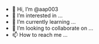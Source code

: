- 👋 Hi, I’m @aap003
- 👀 I’m interested in ...
- 🌱 I’m currently learning ... 
- 💞️ I’m looking to collaborate on ...
- 📫 How to reach me ...

<!---
aap003/aap003 is a ✨ special ✨ repository because its `README.md` (this file) appears on your GitHub profile.
You can click the Preview link to take a look at your changes.
--->
